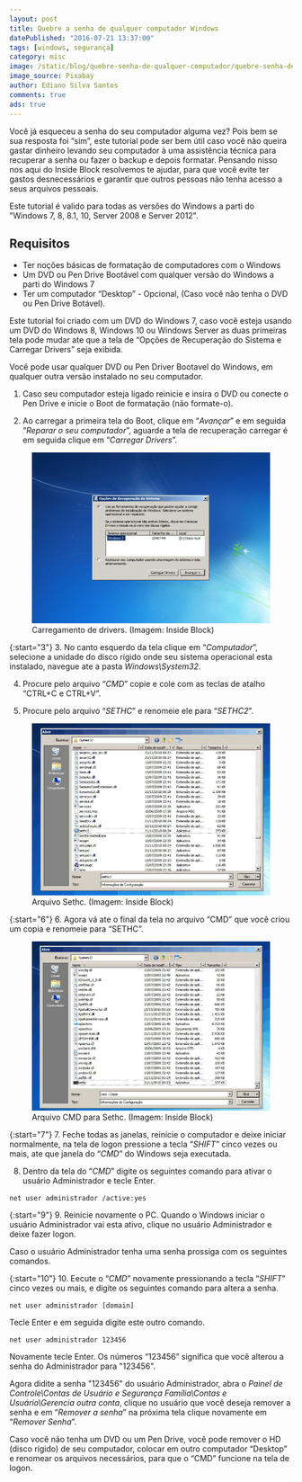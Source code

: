 ```yaml
---
layout: post
title: Quebre a senha de qualquer computador Windows
datePublished: "2016-07-21 13:37:00"
tags: [windows, segurança]
category: misc
image: /static/blog/quebre-senha-de-qualquer-computador/quebre-senha-de-qualquer-computador.jpg
image_source: Pixabay
author: Ediano Silva Santos
comments: true
ads: true
---
```


Você já esqueceu a senha do seu computador alguma vez? Pois bem se sua resposta foi “sim”, este tutorial pode ser bem útil caso você não queira gastar dinheiro levando seu computador à uma assistência técnica para recuperar a senha ou fazer o backup e depois formatar. Pensando nisso nos aqui do Inside Block resolvemos te ajudar, para que você evite ter gastos desnecessários e garantir que outros pessoas não tenha acesso a seus arquivos pessoais.

Este tutorial é valido para todas as versões do Windows a parti do "Windows 7, 8, 8.1, 10, Server 2008 e Server 2012".

## Requisitos
* Ter noções básicas de formatação de computadores com o Windows
* Um DVD ou Pen Drive Bootável com qualquer versão do Windows a parti do Windows 7
* Ter um computador “Desktop” - Opcional, (Caso você não tenha o DVD ou Pen Drive Botável).

Este tutorial foi criado com um DVD do Windows 7, caso você esteja usando um DVD do Windows 8, Windows 10 ou Windows Server as duas primeiras tela pode mudar ate que a tela de “Opções de Recuperação do Sistema e Carregar Drivers” seja exibida.

Você pode usar qualquer DVD ou Pen Driver Bootavel do Windows, em qualquer outra versão instalado no seu computador.

1. Caso seu computador esteja ligado reinicie e insira o DVD ou conecte o Pen Drive e inicie o Boot de formatação (não formate-o).

2. Ao carregar a primeira tela do Boot, clique em “*Avançar*” e em seguida “*Reparar o seu computador*”, aguarde a tela de recuperação carregar é em seguida clique em “*Carregar Drivers*”.

<figure class="image">
<img alt="Carregamento de drivers" src="/static/blog/quebre-senha-de-qualquer-computador/carregar-drivers.jpg">
<figcaption>Carregamento de drivers. (Imagem: Inside Block)</figcaption>
</figure>

{:start="3"}
3. No canto esquerdo da tela clique em “*Computador*”, selecione a unidade do disco rígido onde seu sistema operacional esta instalado, navegue ate a pasta *Windows\System32*.

4. Procure pelo arquivo “*CMD*” copie e cole com as teclas de atalho “CTRL+C e CTRL+V”.

5. Procure pelo arquivo “*SETHC*” e renomeie ele para “*SETHC2*”.

<figure class="image">
<img alt="Arquivo Sethc" src="/static/blog/quebre-senha-de-qualquer-computador/arquivo-sethc.jpg">
<figcaption>Arquivo Sethc. (Imagem: Inside Block)</figcaption>
</figure>

{:start="6"}
6. Agora vá ate o final da tela no arquivo “CMD” que você criou um copia e renomeie para “SETHC”.

<figure class="image">
<img alt="Arquivo CMD para Sethc" src="/static/blog/quebre-senha-de-qualquer-computador/arquivo-cmd-sethc.jpg">
<figcaption>Arquivo CMD para Sethc. (Imagem: Inside Block)</figcaption>
</figure>

{:start="7"}
7. Feche todas as janelas, reinicie o computador e deixe iniciar normalmente, na tela de logon pressione a tecla “*SHIFT*” cinco vezes ou mais, ate que janela do “*CMD*” do Windows seja executada.

8. Dentro da tela do “*CMD*” digite os seguintes comando para ativar o usuário Administrador e tecle Enter.

```
net user administrador /active:yes
```

{:start="9"}
9. Reinicie novamente o PC. Quando o Windows iniciar o usuário Administrador vai esta ativo, clique no usuário Administrador e deixe fazer logon.

Caso o usuário Administrador tenha uma senha prossiga com os seguintes comandos.

{:start="10"}
10. Eecute o “*CMD*” novamente pressionando a tecla “*SHIFT*” cinco vezes ou mais, e digite os seguintes comando para altera a senha.

```
net user administrador [domain]
```

Tecle Enter e em seguida digite este outro comando.

```
net user administrador 123456
```

Novamente tecle Enter. Os números “123456” significa que você alterou a senha do Administrador para "123456".

Agora didite a senha "123456" do usuário Administrador, abra o *Painel de Controle\Contas de Usuário e Segurança Família\Contas e Usuário\Gerencia outra conta*, clique no usuário que você deseja remover a senha e em “*Remover a senha*” na próxima tela clique novamente em “*Remover Senha*”.

Caso você não tenha um DVD ou um Pen Drive, você pode remover o HD (disco rígido) de seu computador, colocar em outro computador “Desktop” e renomear os arquivos necessários, para que o “CMD” funcione na tela de logon.